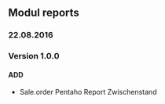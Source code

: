 ## Modul reports


### 22.08.2016
### Version 1.0.0
#### ADD
- Sale.order Pentaho Report Zwischenstand
